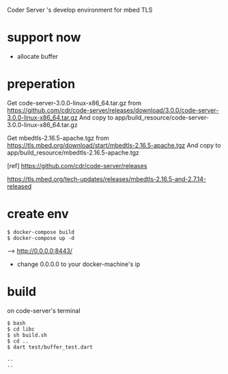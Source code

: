 Coder Server 's develop environment  for mbed TLS 

# support now

- allocate buffer

# preperation

Get code-server-3.0.0-linux-x86_64.tar.gz from https://github.com/cdr/code-server/releases/download/3.0.0/code-server-3.0.0-linux-x86_64.tar.gz  And copy to app/build_resource/code-server-3.0.0-linux-x86_64.tar.gz

Get mbedtls-2.16.5-apache.tgz from https://tls.mbed.org/download/start/mbedtls-2.16.5-apache.tgz And copy to app/build_resource/mbedtls-2.16.5-apache.tgz

[ref]
https://github.com/cdr/code-server/releases

https://tls.mbed.org/tech-updates/releases/mbedtls-2.16.5-and-2.7.14-released

# create env

```
$ docker-compose build
$ docker-compose up -d
```

--> http://0.0.0.0:8443/ 

* change 0.0.0.0 to your docker-machine's ip




# build 

on code-server's terminal 

```
$ bash
$ cd libc
$ sh build.sh
$ cd ..
$ dart test/buffer_test.dart

..
..
```

